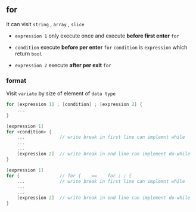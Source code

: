 ##  for 
It can visit `string` , `array` , `slice` 

* `expression 1`
only execute once and execute **before first enter** `for` 

* `condition`
execute **before per enter** `for` 
`condition` is `expression` which return `bool` 

* `expression 2`
execute **after per exit** `for` 


###   format 
Visit `variate` by size of element of `data type` 

```go
for [expression 1] ; [condition] ; [expression 2] {
	...
}
```

```go
[expression 1]
for <condition> {	
	...				// write break in first line can implemnt while
	...
	...
	[expression 2]	// write break in end line can implement do-while
}
```

```go
[expression 1]
for {				// for {    ==    for ; ; {
	...				// write break in first line can implemnt while
	...
	...
	[expression 2]	// write break in end line can implement do-while
}
```

